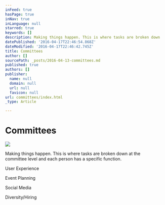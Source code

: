 ```yaml
---
inFeed: true
hasPage: true
inNav: true
inLanguage: null
starred: true
keywords: []
description: Making things happen. This is where tasks are broken down at the committee level and each person has a specific function.
datePublished: '2016-04-17T22:46:54.868Z'
dateModified: '2016-04-17T22:46:42.745Z'
title: Committees
author: []
sourcePath: _posts/2016-04-13-committees.md
published: true
authors: []
publisher:
  name: null
  domain: null
  url: null
  favicon: null
url: committees/index.html
_type: Article

---
```

# Committees
![](https://the-grid-user-content.s3-us-west-2.amazonaws.com/bd128752-ab4d-4ba1-a0c7-416b7fd32a7f.png)

Making things happen. This is where tasks are broken down at the committee level and each person has a specific function.

User Experience 

Event Planning

Social Media

Diversity/Hiring